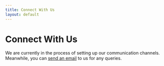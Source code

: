 ```yaml
---
title: Connect With Us
layout: default
---
```

<h1 class="has-text-centered">Connect With Us</h1>
<p class="has-text-centered"> We are currently in the process of setting up our communication channels. <br />
Meanwhile, you can <a href="mailto:adeen@adeen.me">send an email</a> to us for any queries.</p>
